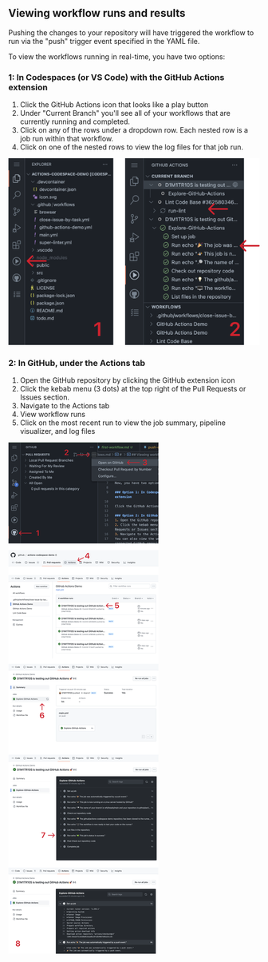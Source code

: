 #

## Viewing workflow runs and results

Pushing the changes to your repository will have triggered the workflow to run via the "push" trigger event specified in the YAML file.

To view the workflows running in real-time, you have two options:

### 1: In Codespaces (or VS Code) with the GitHub Actions extension

1. Click the GitHub Actions icon that looks like a play button
2. Under "Current Branch" you'll see all of your workflows that are currently running and completed.
3. Click on any of the rows under a dropdown row. Each nested row is a job run within that workflow.
4. Click on one of the nested rows to view the log files for that job run.

![](./workflow-runs.png)

### 2: In GitHub, under the Actions tab
1. Open the GitHub repository by clicking the GitHub extension icon
2. Click the kebab menu (3 dots) at the top right of the Pull Requests or Issues section.
3. Navigate to the Actions tab
4. View workflow runs
5. Click on the most recent run to view the job summary, pipeline visualizer, and log files

![](./workflow-runs-gh.png)